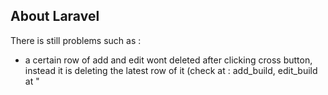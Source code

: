 ## About Laravel

There is still problems such as : 
- a certain row of add and edit wont deleted after clicking cross button, instead it is deleting the latest row of it (check at : add_build, edit_build at "<template>" part)
- on edit_build, you cant upload a new picture. Every uploaded picture on that modal will causing the picture path to null

## Notes 
Be carefull of undetected bugs, happy testing